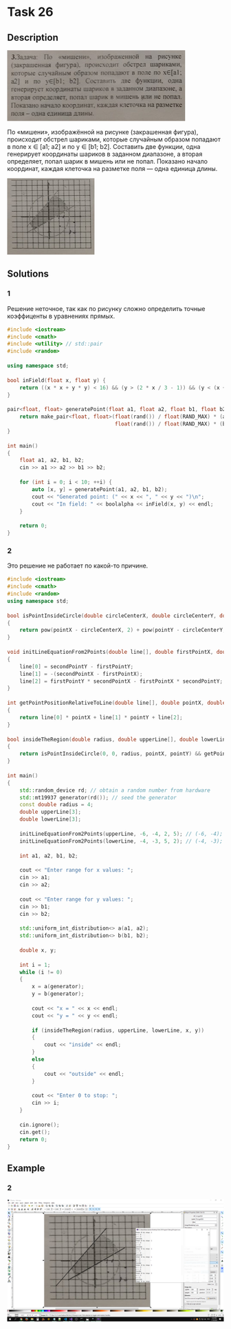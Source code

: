 # Task 26

## Description

![Description](26_description.png)

По «мишени», изображённой на рисунке (закрашенная фигура), происходит обстрел шариками, которые случайным образом попадают в поле x ∈ \[a1; a2\] и по y ∈ \[b1; b2\]. Составить две функции, одна генерирует координаты шариков в заданном диапазоне, а вторая определяет, попал шарик в мишень или не попал. Показано начало координат, каждая клеточка на разметке поля — одна единица длины.

![Target](26.png)

## Solutions

### 1
Решение неточное, так как по рисунку сложно определить точные коэффиценты в уравнениях прямых. 

```C++
#include <iostream>
#include <cmath>
#include <utility> // std::pair
#include <random>

using namespace std;

bool inField(float x, float y) {
    return ((x * x + y * y) < 16) && (y > (2 * x / 3 - 1)) && (y < (x + 3));
}

pair<float, float> generatePoint(float a1, float a2, float b1, float b2) {
    return make_pair<float, float>(float(rand()) / float(RAND_MAX) * (a2-a1) + a1,
                                   float(rand()) / float(RAND_MAX) * (b2-b1) + b1);
}

int main()
{
    float a1, a2, b1, b2;
    cin >> a1 >> a2 >> b1 >> b2;
    
    for (int i = 0; i < 10; ++i) {
        auto [x, y] = generatePoint(a1, a2, b1, b2);
        cout << "Generated point: (" << x << ", " << y << ")\n";
        cout << "In field: " << boolalpha << inField(x, y) << endl;
    }

    return 0;
}

```

### 2

Это решение не работает по какой-то причине.

```C++
#include <iostream>
#include <cmath>
#include <random>
using namespace std;

bool isPointInsideCircle(double circleCenterX, double circleCenterY, double circleRadius, double pointX, double pointY)
{
    return pow(pointX - circleCenterX, 2) + pow(pointY - circleCenterY, 2) <= pow(circleRadius, 2);
}

void initLineEquationFrom2Points(double line[], double firstPointX, double firstPointY, double secondPointX, double secondPointY)
{
    line[0] = secondPointY - firstPointY;
    line[1] = -(secondPointX - firstPointX);
    line[2] = firstPointY * secondPointX - firstPointX * secondPointY;
}

int getPointPositionRelativeToLine(double line[], double pointX, double pointY)
{
    return line[0] * pointX + line[1] * pointY + line[2];
}

bool insideTheRegion(double radius, double upperLine[], double lowerLine[], double pointX, double pointY)
{
    return isPointInsideCircle(0, 0, radius, pointX, pointY) && getPointPositionRelativeToLine(upperLine, pointX, pointY) <= 0 && getPointPositionRelativeToLine(lowerLine, pointX, pointY) >= 0;
}

int main()
{
    std::random_device rd; // obtain a random number from hardware
    std::mt19937 generator(rd()); // seed the generator
    const double radius = 4;
    double upperLine[3];
    double lowerLine[3];

    initLineEquationFrom2Points(upperLine, -6, -4, 2, 5); // (-6, -4); (2, 5)
    initLineEquationFrom2Points(lowerLine, -4, -3, 5, 2); // (-4, -3); (5, 2)

    int a1, a2, b1, b2;

    cout << "Enter range for x values: ";
    cin >> a1;
    cin >> a2;

    cout << "Enter range for y values: ";
    cin >> b1;
    cin >> b2;

    std::uniform_int_distribution<> a(a1, a2);
    std::uniform_int_distribution<> b(b1, b2);

    double x, y;

    int i = 1;
    while (i != 0)
    {
        x = a(generator);
        y = b(generator);

        cout << "x = " << x << endl;
        cout << "y = " << y << endl;

        if (insideTheRegion(radius, upperLine, lowerLine, x, y))
        {
            cout << "inside" << endl;
        }
        else
        {
            cout << "outside" << endl;
        }

        cout << "Enter 0 to stop: ";
        cin >> i;
    }

    cin.ignore();
    cin.get();
    return 0;
}
```

## Example

### 2

![Description](26_screenshot.png)
